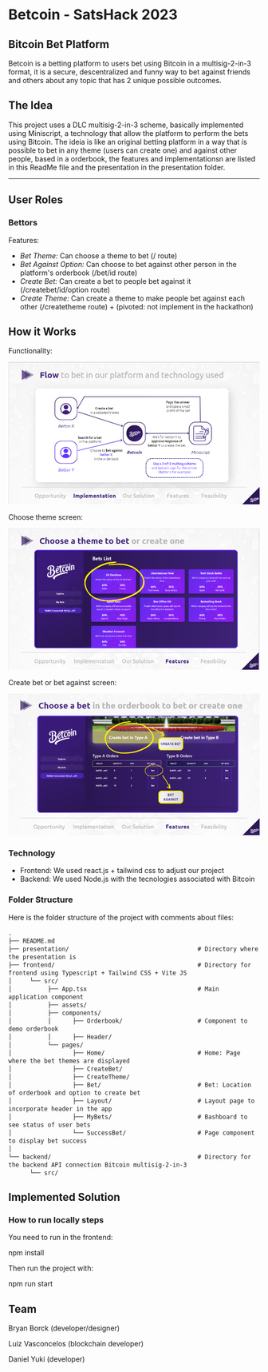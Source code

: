 # Betcoin - SatsHack 2023

## Bitcoin Bet Platform

Betcoin is a betting platform to users bet using Bitcoin in a multisig-2-in-3 format, it is a secure, descentralized and funny way to bet against friends and others about any topic that has 2 unique possible outcomes.

## The Idea

This project uses a DLC multisig-2-in-3 scheme, basically implemented using Miniscript, a technology that allow the platform to perform the bets using Bitcoin. The ideia is like an original betting platform in a way that is possible to bet in any theme (users can create one) and against other people, based in a orderbook, the features and implementationsn are listed in this ReadMe file and the presentation in the presentation folder.

___


## User Roles

### Bettors

Features:

- *Bet Theme:* Can choose a theme to bet (/ route)
- *Bet Against Option:* Can choose to bet against other person in the platform's orderbook (/bet/id route)
- *Create Bet:* Can create a bet to people bet against it (/createbet/id/option route)
- *Create Theme:* Can create a theme to make people bet against each other (/createtheme route) + (pivoted: not implement in the hackathon)

## How it Works

Functionality:

![Project Photo](./frontend/src/assets/implementation_screen.png)

Choose theme screen:

![Project Photo](./frontend/src/assets/theme_screen.png)

Create bet or bet against screen:

![Project Photo](./frontend/src/assets/bet_screen.png)

### Technology

- Frontend: We used react.js + tailwind css to adjust our project
- Backend: We used Node.js with the tecnologies associated with Bitcoin

### Folder Structure

Here is the folder structure of the project with comments about files:

    .
    ├── README.md                                        
    ├── presentation/                                    # Directory where the presentation is
    ├── frontend/                                        # Directory for frontend using Typescript + Tailwind CSS + Vite JS
    │     └── src/                                       
    │          ├── App.tsx                               # Main application component
    │          ├── assets/                               
    │          ├── components/                          
    │          │      ├── Orderbook/                     # Component to demo orderbook
    │          │      ├── Header/                        
    │          └── pages/                                
    │                 ├── Home/                          # Home: Page where the bet themes are displayed
    │                 ├── CreateBet/                     
    │                 ├── CreateTheme/                   
    │                 ├── Bet/                           # Bet: Location of orderbook and option to create bet
    │                 ├── Layout/                        # Layout page to incorporate header in the app
    │                 ├── MyBets/                        # Bashboard to see status of user bets
    │                 └── SuccessBet/                    # Page component to display bet success
    │
    └── backend/                                         # Directory for the backend API connection Bitcoin multisig-2-in-3
          └── src/



## Implemented Solution

### How to run locally steps

You need to run in the frontend:


npm install


Then run the project with:


npm run start


## Team

Bryan Borck (developer/designer)

Luiz Vasconcelos (blockchain developer)

Daniel Yuki (developer)
